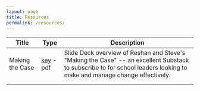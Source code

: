 ```yaml
---
layout: page
title: Resources
permalink: /resources/
---
```


| Title | Type | Description |
|-------|------|-------------|
|Making the Case|[key](https://www.icloud.com/keynote/0a813XYMa24tBaKw0b77iWR4A#Making_the_Case_Overview) - pdf|Slide Deck overview of Reshan and Steve's "Making the Case" -- an excellent Substack to subscribe to for school leaders looking to make and manage change effectively.|
|       |      |             |
|       |      |             |